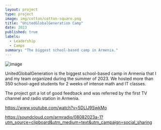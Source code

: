 ```yaml
---
layout: project
type: project
image: img/cotton/cotton-square.png
title: "UnitedGlobalGeneration Camp"
date: 2023
published: true
labels:
  - Leadership
  - Camps
summary: "The biggest school-based camp in Armenia."
---
```


![image](https://github.com/user-attachments/assets/4821765f-8849-4a01-a6eb-6cc42068241d)


UnitedGlobalGeneration is the biggest school-based camp in Armenia that I and my team organized during the summer of 2023. We hosted more than 350 school-aged students for 2 weeks of intense math and IT classes.

The project got a lot of good feedback and was referred by the first TV channel and radio station in Armenia. 

https://www.youtube.com/watch?v=5DLlJ9SwkMo

https://soundcloud.com/armradio/08082023a-1?utm_source=clipboard&utm_medium=text&utm_campaign=social_sharing
